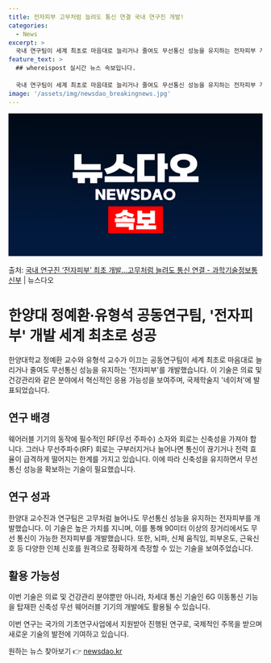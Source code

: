 ```yaml
---
title: 전자피부 고무처럼 늘려도 통신 연결 국내 연구진 개발!
categories:
  - News
excerpt: >
  국내 연구팀이 세계 최초로 마음대로 늘리거나 줄여도 무선통신 성능을 유지하는 전자피부 개발에 성공했다. 과학…
feature_text: >
  ## whereispost 실시간 뉴스 속보입니다.

  국내 연구팀이 세계 최초로 마음대로 늘리거나 줄여도 무선통신 성능을 유지하는 전자피부 개발에 성공했다. 과학…
image: '/assets/img/newsdao_breakingnews.jpg'
---
```


![뉴스다오 속보](/assets/img/newsdao_breakingnews.jpg)

<p>출처: <a href="https://newsdao.kr/3882" rel="dofollow">국내 연구진 ‘전자피부’ 최초 개발…고무처럼 늘려도 통신 연결 - 과학기술정보통신부</a> | 뉴스다오</p>

<h1>한양대 정예환·유형석 공동연구팀, '전자피부' 개발 세계 최초로 성공</h1>

한양대학교 정예환 교수와 유형석 교수가 이끄는 공동연구팀이 세계 최초로 마음대로 늘리거나 줄여도 무선통신 성능을 유지하는 '전자피부'를 개발했습니다. 이 기술은 의료 및 건강관리와 같은 분야에서 혁신적인 응용 가능성을 보여주며, 국제학술지 '네이처'에 발표되었습니다.

<h2 data-ke-size="size26">연구 배경</h2>
<p data-ke-size="size16">웨어러블 기기의 동작에 필수적인 RF(무선 주파수) 소자와 회로는 신축성을 가져야 합니다. 그러나 무선주파수(RF) 회로는 구부러지거나 늘어나면 통신이 끊기거나 전력 효율이 급격하게 떨어지는 한계를 가지고 있습니다. 이에 따라 신축성을 유지하면서 무선통신 성능을 확보하는 기술이 필요했습니다.</p>

<h2 data-ke-size="size26">연구 성과</h2>
<p data-ke-size="size16">한양대 교수진과 연구팀은 고무처럼 늘어나도 무선통신 성능을 유지하는 전자피부를 개발했습니다. 이 기술은 높은 가치를 지니며, 이를 통해 90미터 이상의 장거리에서도 무선 통신이 가능한 전자피부를 개발했습니다. 또한, 뇌파, 신체 움직임, 피부온도, 근육신호 등 다양한 인체 신호를 원격으로 정확하게 측정할 수 있는 기술을 보여주었습니다.</p>

<h2 data-ke-size="size26">활용 가능성</h2>
<p data-ke-size="size16">이번 기술은 의료 및 건강관리 분야뿐만 아니라, 차세대 통신 기술인 6G 이동통신 기능을 탑재한 신축성 무선 웨어러블 기기의 개발에도 활용될 수 있습니다.</p>

이번 연구는 국가의 기초연구사업에서 지원받아 진행된 연구로, 국제적인 주목을 받으며 새로운 기술의 발전에 기여하고 있습니다. 

원하는 뉴스 찾아보기 👉 <a href="https://newsdao.kr" rel="dofollow">newsdao.kr</a>


